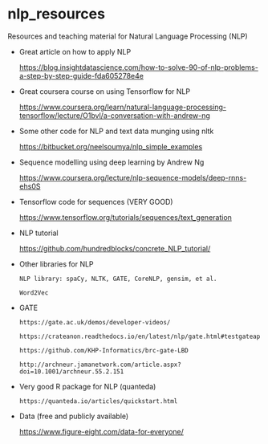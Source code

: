 # nlp_resources
Resources and teaching material for Natural Language Processing (NLP)


      
* Great article on how to apply NLP

    https://blog.insightdatascience.com/how-to-solve-90-of-nlp-problems-a-step-by-step-guide-fda605278e4e

   

* Great coursera course on using Tensorflow for NLP

    https://www.coursera.org/learn/natural-language-processing-tensorflow/lecture/O1bvl/a-conversation-with-andrew-ng
    
    
* Some other code for NLP and text data munging using nltk

    https://bitbucket.org/neelsoumya/nlp_simple_examples
    
    
* Sequence modelling using deep learning by Andrew Ng

    https://www.coursera.org/lecture/nlp-sequence-models/deep-rnns-ehs0S
    
    

* Tensorflow code for sequences (VERY GOOD)

    https://www.tensorflow.org/tutorials/sequences/text_generation
      

* NLP tutorial

    https://github.com/hundredblocks/concrete_NLP_tutorial/
    

* Other libraries for NLP

      NLP library: spaCy, NLTK, GATE, CoreNLP, gensim, et al.

      Word2Vec 


* GATE 

      https://gate.ac.uk/demos/developer-videos/
      
      https://crateanon.readthedocs.io/en/latest/nlp/gate.html#testgateapps
      
      https://github.com/KHP-Informatics/brc-gate-LBD
      
      http://archneur.jamanetwork.com/article.aspx?doi=10.1001/archneur.55.2.151
      
      
      
* Very good R package for NLP (quanteda)

      https://quanteda.io/articles/quickstart.html
      
      
* Data (free and publicly available)

    https://www.figure-eight.com/data-for-everyone/  
